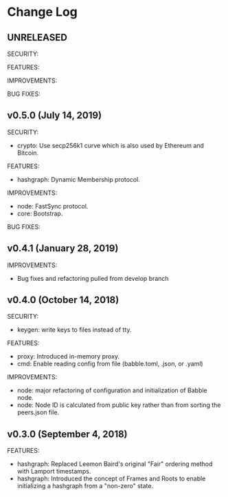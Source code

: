 # Change Log

## UNRELEASED

SECURITY:

FEATURES:

IMPROVEMENTS:

BUG FIXES:

## v0.5.0 (July 14, 2019)

SECURITY:

* crypto: Use secp256k1 curve which is also used by Ethereum and Bitcoin.

FEATURES:

* hashgraph: Dynamic Membership protocol.

IMPROVEMENTS:

* node: FastSync protocol.
* core: Bootstrap.

BUG FIXES:

## v0.4.1 (January 28, 2019)

IMPROVEMENTS:

* Bug fixes and refactoring pulled from develop branch

## v0.4.0 (October 14, 2018)

SECURITY:

* keygen: write keys to files instead of tty.

FEATURES:

* proxy: Introduced in-memory proxy.
* cmd: Enable reading config from file (babble.toml, .json, or .yaml)

IMPROVEMENTS:

* node: major refactoring of configuration and initialization of Babble node.
* node: Node ID is calculated from public key rather than from sorting the
peers.json file.

## v0.3.0 (September 4, 2018)

FEATURES:

* hashgraph: Replaced Leemon Baird's original "Fair" ordering method with
Lamport timestamps.
* hashgraph: Introduced the concept of Frames and Roots to enable initializing a
hashgraph from a "non-zero" state.